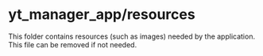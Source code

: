 # yt_manager_app/resources

This folder contains resources (such as images) needed by the application. This file can
be removed if not needed.
